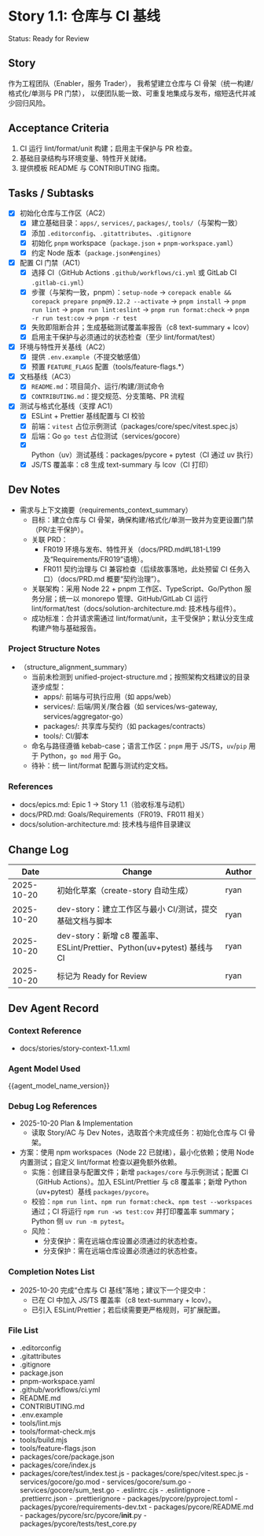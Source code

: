 # Story 1.1: 仓库与 CI 基线

Status: Ready for Review

## Story

作为工程团队（Enabler，服务 Trader），
我希望建立仓库与 CI 骨架（统一构建/格式化/单测与 PR 门禁），
以便团队能一致、可重复地集成与发布，缩短迭代并减少回归风险。

## Acceptance Criteria

1. CI 运行 lint/format/unit 构建；启用主干保护与 PR 检查。
2. 基础目录结构与环境变量、特性开关就绪。
3. 提供模板 README 与 CONTRIBUTING 指南。

## Tasks / Subtasks

- [x] 初始化仓库与工作区（AC2）
  - [x] 建立基础目录：`apps/`, `services/`, `packages/`, `tools/`（与架构一致）
  - [x] 添加 `.editorconfig`、`.gitattributes`、`.gitignore`
  - [x] 初始化 `pnpm` workspace（`package.json` + `pnpm-workspace.yaml`）
  - [x] 约定 Node 版本（`package.json#engines`）

- [x] 配置 CI 门禁（AC1）
  - [x] 选择 CI（GitHub Actions `.github/workflows/ci.yml` 或 GitLab CI `.gitlab-ci.yml`）
  - [x] 步骤（与架构一致，pnpm）：`setup-node` → `corepack enable && corepack prepare pnpm@9.12.2 --activate` → `pnpm install` → `pnpm run lint` → `pnpm run lint:eslint` → `pnpm run format:check` → `pnpm -r run test:cov` → `pnpm -r test`
  - [x] 失败即阻断合并；生成基础测试覆盖率报告（c8 text-summary + lcov）
  - [x] 启用主干保护与必须通过的状态检查（至少 lint/format/test）

- [x] 环境与特性开关基线（AC2）
  - [x] 提供 `.env.example`（不提交敏感值）
  - [x] 预置 `FEATURE_FLAGS` 配置（tools/feature-flags.*）

- [x] 文档基线（AC3）
  - [x] `README.md`：项目简介、运行/构建/测试命令
  - [x] `CONTRIBUTING.md`：提交规范、分支策略、PR 流程

- [x] 测试与格式化基线（支撑 AC1）
  - [x] ESLint + Prettier 基线配置与 CI 校验
  - [x] 前端：`vitest` 占位示例测试（packages/core/spec/vitest.spec.js）
  - [x] 后端：Go `go test` 占位测试（services/gocore）
  - [x] Python（uv）测试基线：packages/pycore + pytest（CI 通过 uv 执行）
  - [x] JS/TS 覆盖率：c8 生成 text-summary 与 lcov（CI 打印）

## Dev Notes

- 需求与上下文摘要（requirements_context_summary）
  - 目标：建立仓库与 CI 骨架，确保构建/格式化/单测一致并为变更设置门禁（PR/主干保护）。
  - 关联 PRD：
    - FR019 环境与发布、特性开关（docs/PRD.md#L181-L199 及“Requirements/FR019”语境）。
    - FR011 契约治理与 CI 兼容检查（后续故事落地，此处预留 CI 任务入口）（docs/PRD.md 概要“契约治理”）。
  - 关联架构：采用 Node 22 + pnpm 工作区、TypeScript、Go/Python 服务分层；统一以 monorepo 管理、GitHub/GitLab CI 运行 lint/format/test（docs/solution-architecture.md: 技术栈与组件）。
  - 成功标准：合并请求需通过 lint/format/unit，主干受保护；默认分支生成构建产物与基础报告。

### Project Structure Notes

- （structure_alignment_summary）
  - 当前未检测到 unified-project-structure.md；按照架构文档建议的目录逐步成型：
    - apps/: 前端与可执行应用（如 apps/web）
    - services/: 后端/网关/聚合器（如 services/ws-gateway, services/aggregator-go）
    - packages/: 共享库与契约（如 packages/contracts）
    - tools/: CI/脚本
  - 命名与路径遵循 kebab-case；语言工作区：`pnpm` 用于 JS/TS，`uv`/`pip` 用于 Python，`go mod` 用于 Go。
  - 待补：统一 lint/format 配置与测试约定文档。

### References

- docs/epics.md: Epic 1 → Story 1.1（验收标准与动机）
- docs/PRD.md: Goals/Requirements（FR019、FR011 相关）
- docs/solution-architecture.md: 技术栈与组件目录建议

## Change Log

| Date | Change | Author |
| ---- | ------ | ------ |
| 2025-10-20 | 初始化草案（create-story 自动生成） | ryan |
| 2025-10-20 | dev-story：建立工作区与最小 CI/测试，提交基础文档与脚本 | ryan |
| 2025-10-20 | dev-story：新增 c8 覆盖率、ESLint/Prettier、Python(uv+pytest) 基线与 CI | ryan |
| 2025-10-20 | 标记为 Ready for Review | ryan |

## Dev Agent Record

### Context Reference

<!-- Path(s) to story context XML will be added here by context workflow -->
 - docs/stories/story-context-1.1.xml

### Agent Model Used

{{agent_model_name_version}}

### Debug Log References

- 2025-10-20 Plan & Implementation
  - 读取 Story/AC 与 Dev Notes，选取首个未完成任务：初始化仓库与 CI 骨架。
- 方案：使用 npm workspaces（Node 22 已就绪），最小化依赖；使用 Node 内置测试；自定义 lint/format 检查以避免额外依赖。
  - 实施：创建目录与配置文件；新增 `packages/core` 与示例测试；配置 CI（GitHub Actions）。加入 ESLint/Prettier 与 c8 覆盖率；新增 Python（uv+pytest）基线 `packages/pycore`。
  - 校验：`npm run lint`、`npm run format:check`、`npm test --workspaces` 通过；CI 将运行 `npm run -ws test:cov` 并打印覆盖率 summary；Python 侧 `uv run -m pytest`。
  - 风险：
    - 分支保护：需在远端仓库设置必须通过的状态检查。
    - 分支保护：需在远端仓库设置必须通过的状态检查。

### Completion Notes List

- 2025-10-20 完成“仓库与 CI 基线”落地；建议下一个提交中：
  - 已在 CI 中加入 JS/TS 覆盖率（c8 text-summary + lcov）。
  - 已引入 ESLint/Prettier；若后续需要更严格规则，可扩展配置。

### File List

- .editorconfig
- .gitattributes
- .gitignore
- package.json
- pnpm-workspace.yaml
- .github/workflows/ci.yml
- README.md
- CONTRIBUTING.md
- .env.example
- tools/lint.mjs
- tools/format-check.mjs
- tools/build.mjs
- tools/feature-flags.json
- packages/core/package.json
- packages/core/index.js
- packages/core/test/index.test.js
\- packages/core/spec/vitest.spec.js
\- services/gocore/go.mod
\- services/gocore/sum.go
\- services/gocore/sum_test.go
\- .eslintrc.cjs
\- .eslintignore
\- .prettierrc.json
\- .prettierignore
\- packages/pycore/pyproject.toml
\- packages/pycore/requirements-dev.txt
\- packages/pycore/README.md
\- packages/pycore/src/pycore/__init__.py
\- packages/pycore/tests/test_core.py

